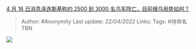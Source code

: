 [4 月 16 日消息泽连斯基称约 2500 到 3000 名乌军阵亡，目前俄乌局势如何？](https://www.zhihu.com/question/528278170/answer/2445466796)

> Author: #Anonymity 
Last update: *22/04/2022* 
Links: 
Tags: #待命名TBN 

![](https://pica.zhimg.com/50/v2-2658b9b21b9981d346fb9f6081efda73_720w.jpg?source=1940ef5c)

